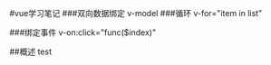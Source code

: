 #vue学习笔记
###双向数据绑定
v-model
###循环
 v-for="item in list"

###绑定事件
v-on:click="func($index)"


##概述
test